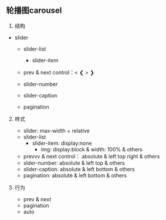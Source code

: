 ## 轮播图carousel
1. 结构
 * slider
    * slider-list
        * slider-item
    * prev & next control：<  &#10094; > &#10095;

    * slider-number
    * slider-caption
    * pagination

2. 样式
    * slider: max-width + relative
    * slider-list
        * slider-item: display:none
            * img: display:block & width: 100% & others
    * prevvv & next control： absolute & left top right & others
    * slder-number:  absolute & left top & others
    * slider-caption: absolute & left bottom & others
    * pagination: absolute & left bottom & others

3. 行为
    * prev & next
    * pagination
    * auto

